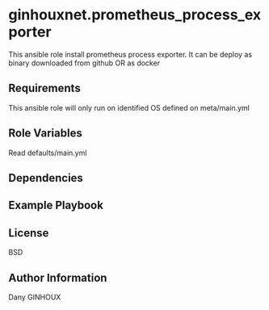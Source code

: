 ginhouxnet.prometheus_process_exporter
=========

This ansible role install prometheus process exporter.
It can be deploy as binary downloaded from github OR as docker



Requirements
------------

This ansible role will only run on identified OS defined on meta/main.yml


Role Variables
--------------

Read defaults/main.yml



Dependencies
------------




Example Playbook
----------------



License
-------

BSD


Author Information
------------------

Dany GINHOUX


